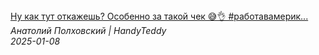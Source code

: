 <!--2025-01-08 20:55:07-->
<div class="yb">
  <a class="nodecor" href="/index.html?rabota/nu_kak_tut_otkajesh_osobenno_za_takoj_chek_rabotavamerike_hendimen_handyman">
    <img class="preview" data-videoid="yye4OtZgIUs" src="https://i2.ytimg.com/vi/yye4OtZgIUs/hqdefault.jpg" align="middle" alt="">
  </a>
  <div class="inlbl text">
    <a class="nodecor" href="/index.html?rabota/nu_kak_tut_otkajesh_osobenno_za_takoj_chek_rabotavamerike_hendimen_handyman">Ну как тут откажешь? Особенно за такой чек 😅👌 #работавамерик...</a><br>
    <i class="smaller2">Анатолий Полховский | HandyTeddy </i><br>
    <i class="smaller3">2025-01-08</i>
  </div>
</div>
